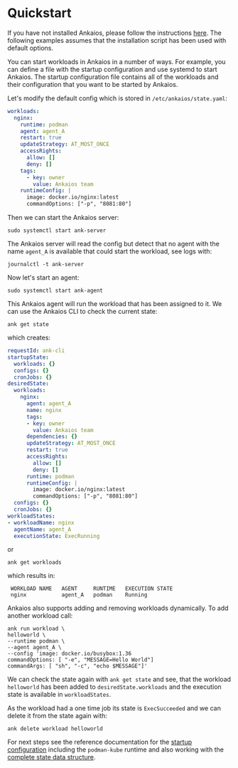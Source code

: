 # Quickstart

If you have not installed Ankaios, please follow the instructions
[here](installation.md). The following examples assumes that the
installation script has been used with default options.

You can start workloads in Ankaios in a number of ways.
For example, you can define a file with the startup configuration and use systemd to start Ankaios.
The startup configuration file contains all of the workloads and their configuration that you want to be started by Ankaios.

Let's modify the default config which is stored in `/etc/ankaios/state.yaml`:

```yaml
workloads:
  nginx:
    runtime: podman
    agent: agent_A
    restart: true
    updateStrategy: AT_MOST_ONCE
    accessRights:
      allow: []
      deny: []
    tags:
      - key: owner
        value: Ankaios team
    runtimeConfig: |
      image: docker.io/nginx:latest
      commandOptions: ["-p", "8081:80"]
```

Then we can start the Ankaios server:

```shell
sudo systemctl start ank-server
```

The Ankaios server will read the config but detect that no agent with the name
`agent_A` is available that could start the workload, see logs with:

```shell
journalctl -t ank-server
```

Now let's start an agent:

```shell
sudo systemctl start ank-agent
```

This Ankaios agent will run the workload that has been assigned to it. We can
use the Ankaios CLI to check the current state:

```shell
ank get state
```

which creates:

```yaml
requestId: ank-cli
startupState:
  workloads: {}
  configs: {}
  cronJobs: {}
desiredState:
  workloads:
    nginx:
      agent: agent_A
      name: nginx
      tags:
      - key: owner
        value: Ankaios team
      dependencies: {}
      updateStrategy: AT_MOST_ONCE
      restart: true
      accessRights:
        allow: []
        deny: []
      runtime: podman
      runtimeConfig: |
        image: docker.io/nginx:latest
        commandOptions: ["-p", "8081:80"]
  configs: {}
  cronJobs: {}
workloadStates:
- workloadName: nginx
  agentName: agent_A
  executionState: ExecRunning
```

or

```shell
ank get workloads
```

which results in:

```text
 WORKLOAD NAME   AGENT     RUNTIME   EXECUTION STATE
 nginx           agent_A   podman    Running
```

Ankaios also supports adding and removing workloads dynamically.
To add another workload call:

```shell
ank run workload \
helloworld \
--runtime podman \
--agent agent_A \
--config 'image: docker.io/busybox:1.36
commandOptions: [ "-e", "MESSAGE=Hello World"]
commandArgs: [ "sh", "-c", "echo $MESSAGE"]'
```

We can check the state again with `ank get state` and see, that the workload
`helloworld` has been added to `desiredState.workloads` and the execution
state is available in `workloadStates`.

As the workload had a one time job its state is `ExecSucceeded` and we can
delete it from the state again with:

```shell
ank delete workload helloworld
```

For next steps see the reference documentation for the
[startup configuration](../reference/startup-configuration.md) including the
`podman-kube` runtime and also working with the
[complete state data structure](../reference/complete-state.md).
